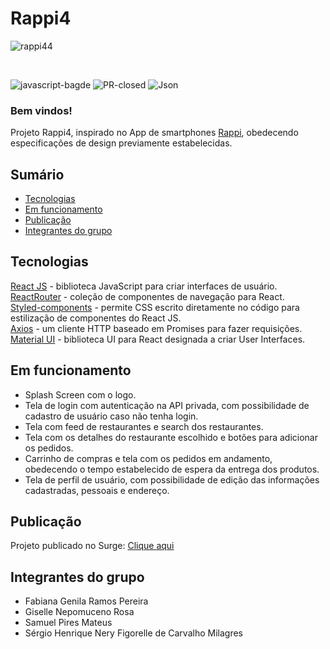
# Rappi4 

![rappi44](https://user-images.githubusercontent.com/2348971/117586275-97799f00-b0ed-11eb-9bef-606ff5cc2537.png)


<br/>


![javascript-bagde](https://img.shields.io/github/languages/top/future4code/cruz-pokedex17)
![PR-closed](https://img.shields.io/github/issues-pr-closed/future4code/cruz-pokedex17)
![Json](https://img.shields.io/github/package-json/v/future4code/cruz-pokedex17)


### Bem vindos!

Projeto Rappi4, inspirado no App de smartphones [Rappi](http://www.rappi.com.br), obedecendo especificações de design previamente estabelecidas.


## Sumário

  - [Tecnologias](#tecnologias)
  - [Em funcionamento](#em-funcionamento)
  - [Publicação](#publicação)
  - [Integrantes do grupo](#integrantes-do-grupo)


## Tecnologias

[React JS](https://pt-br.reactjs.org/) - biblioteca JavaScript para criar interfaces de usuário.<br/>
[ReactRouter](https://reactrouter.com/) - coleção de componentes de navegação para React.</br>
[Styled-components](https://styled-components.com/) -  permite CSS escrito diretamente no código para estilização de componentes do React JS.<br/>
[Axios](https://axios-http.com/) - um cliente HTTP baseado em Promises para fazer requisições.</br>
[Material UI](https://material-ui.com/) - biblioteca UI para React designada a criar User Interfaces.

## Em funcionamento

- Splash Screen com o logo.
- Tela de login com autenticação na API privada, com possibilidade de cadastro de usuário caso não tenha login.
- Tela com feed de restaurantes e search dos restaurantes.
- Tela com os detalhes do restaurante escolhido e botões para adicionar os pedidos.
- Carrinho de compras e tela com os pedidos em andamento, obedecendo o tempo estabelecido de espera da entrega dos produtos.
- Tela de perfil de usuário, com possibilidade de edição das informações cadastradas, pessoais e endereço.


## Publicação

Projeto publicado no Surge:
[Clique aqui](http://rappi-4d.surge.sh/feed)

## Integrantes do grupo

- Fabiana Genila Ramos Pereira
- Giselle Nepomuceno Rosa
- Samuel Pires Mateus
- Sérgio Henrique Nery Figorelle de Carvalho Milagres
